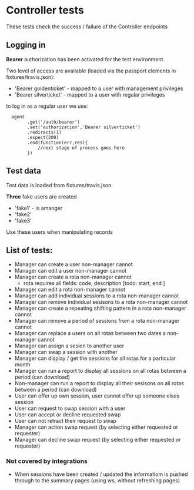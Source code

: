 # Controller tests

These tests check the success / failure of the Controller endpoints

## Logging in 

__Bearer__ authorization has been activated for the test environment.  

Two level of access are available (loaded via the passport elements in fixtures/travis.json):

* 'Bearer goldenticket' - mapped to a user with management privileges
* 'Bearer silverticket' - mapped to a user with regular privileges

to log in as a regular user we use:

```{r}
  agent
        .get('/auth/bearer')
        .set('authorization','Bearer silverticket')
        .redirects(1)
        .expect(200)
        .end(function(err,res){
            //next stage of process goes here
        })
```

## Test data

Test data is loaded from fixtures/travis.json

__Three__ fake users are created

* 'fake1' - is amanger
* 'fake2' 
* 'fake3'

Use these users when manipulating records

## List of tests:

* Manager can create a user non-manager cannot
* Manager can edit a user non-manager cannot
* Manager can create a rota non-manager cannot
    + rota requires all fields: code, description [todo: start, end ]
* Manager can edit a rota non-manager cannot
* Manager can add individual sessions to a rota non-manager cannot
* Manager can remove individual sesisons to a rota non-manager cannot
* Manager can create a repeating shifting pattern in a rota non-manager cannot
* Manager can remove a period of sessions from a rota non-manager cannot
* Manager can replace a users on all rotas between two dates a non-manager cannot
* Manager can assign a sesion to another user
* Manager can swap a session with another
* Manager can display / get the sessions for all rotas for a particular month
* Manager can run a report to display all sessions on all rotas between a period (can download)
* Non-manager can run a report to display all their sesisons on all rotas between a period (can download)
* User can offer up own session, user cannot offer up someone elses session
* User can request to swap session with a user
* User can accept or decline requested swap
* User can not retract their request to swap
* Manager can action swap request (by selecting either requested or requester)
* Manager can decline swap request (by selecting either requested or requester)

### Not covered by integrations

* When sessions have been created / updated the informatiom is pushed through to the summary pages (using ws, without refreshing pages)

